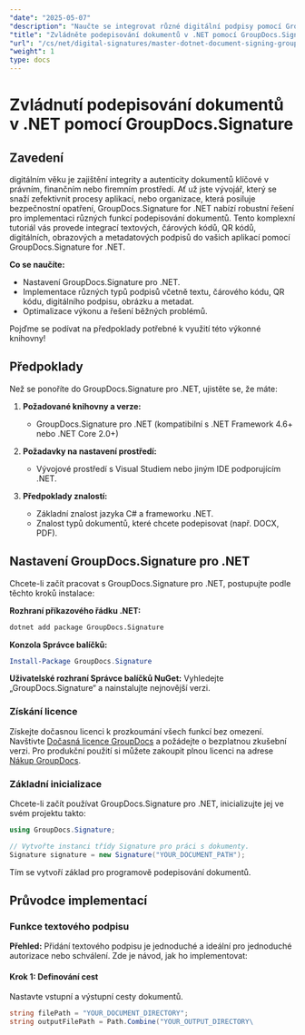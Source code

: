 ```yaml
---
"date": "2025-05-07"
"description": "Naučte se integrovat různé digitální podpisy pomocí GroupDocs.Signature pro .NET. Zvyšte zabezpečení dokumentů a zefektivnite procesy."
"title": "Zvládněte podepisování dokumentů v .NET pomocí GroupDocs.Signature pro zabezpečené digitální podpisy"
"url": "/cs/net/digital-signatures/master-dotnet-document-signing-groupdocs-signature/"
"weight": 1
type: docs
---
```

# Zvládnutí podepisování dokumentů v .NET pomocí GroupDocs.Signature

## Zavedení

digitálním věku je zajištění integrity a autenticity dokumentů klíčové v právním, finančním nebo firemním prostředí. Ať už jste vývojář, který se snaží zefektivnit procesy aplikací, nebo organizace, která posiluje bezpečnostní opatření, GroupDocs.Signature for .NET nabízí robustní řešení pro implementaci různých funkcí podepisování dokumentů. Tento komplexní tutoriál vás provede integrací textových, čárových kódů, QR kódů, digitálních, obrazových a metadatových podpisů do vašich aplikací pomocí GroupDocs.Signature for .NET.

**Co se naučíte:**
- Nastavení GroupDocs.Signature pro .NET.
- Implementace různých typů podpisů včetně textu, čárového kódu, QR kódu, digitálního podpisu, obrázku a metadat.
- Optimalizace výkonu a řešení běžných problémů.

Pojďme se podívat na předpoklady potřebné k využití této výkonné knihovny!

## Předpoklady

Než se ponoříte do GroupDocs.Signature pro .NET, ujistěte se, že máte:

1. **Požadované knihovny a verze:**
   - GroupDocs.Signature pro .NET (kompatibilní s .NET Framework 4.6+ nebo .NET Core 2.0+)

2. **Požadavky na nastavení prostředí:**
   - Vývojové prostředí s Visual Studiem nebo jiným IDE podporujícím .NET.

3. **Předpoklady znalostí:**
   - Základní znalost jazyka C# a frameworku .NET.
   - Znalost typů dokumentů, které chcete podepisovat (např. DOCX, PDF).

## Nastavení GroupDocs.Signature pro .NET

Chcete-li začít pracovat s GroupDocs.Signature pro .NET, postupujte podle těchto kroků instalace:

**Rozhraní příkazového řádku .NET:**
```bash
dotnet add package GroupDocs.Signature
```

**Konzola Správce balíčků:**
```powershell
Install-Package GroupDocs.Signature
```

**Uživatelské rozhraní Správce balíčků NuGet:**
Vyhledejte „GroupDocs.Signature“ a nainstalujte nejnovější verzi.

### Získání licence

Získejte dočasnou licenci k prozkoumání všech funkcí bez omezení. Navštivte [Dočasná licence GroupDocs](https://purchase.groupdocs.com/temporary-license/) a požádejte o bezplatnou zkušební verzi. Pro produkční použití si můžete zakoupit plnou licenci na adrese [Nákup GroupDocs](https://purchase.groupdocs.com/buy).

### Základní inicializace

Chcete-li začít používat GroupDocs.Signature pro .NET, inicializujte jej ve svém projektu takto:

```csharp
using GroupDocs.Signature;

// Vytvořte instanci třídy Signature pro práci s dokumenty.
Signature signature = new Signature("YOUR_DOCUMENT_PATH");
```

Tím se vytvoří základ pro programově podepisování dokumentů.

## Průvodce implementací

### Funkce textového podpisu

**Přehled:**
Přidání textového podpisu je jednoduché a ideální pro jednoduché autorizace nebo schválení. Zde je návod, jak ho implementovat:

#### Krok 1: Definování cest
Nastavte vstupní a výstupní cesty dokumentů.

```csharp
string filePath = "YOUR_DOCUMENT_DIRECTORY";
string outputFilePath = Path.Combine("YOUR_OUTPUT_DIRECTORY\